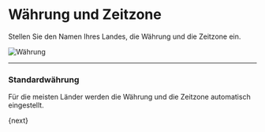 <!-- add-breadcrumbs -->
# Währung und Zeitzone


Stellen Sie den Namen Ihres Landes, die Währung und die Zeitzone ein.

<img alt="Währung" class="screenshot" src="{{docs_base_url}}/v12/assets/img/setup-wizard/step-2.png">

---

### Standardwährung

Für die meisten Länder werden die Währung und die Zeitzone automatisch eingestellt.

{next}
